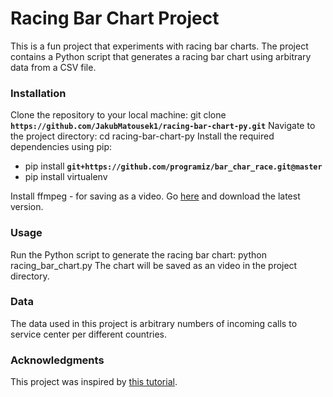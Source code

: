 # Racing Bar Chart Project
This is a fun project that experiments with racing bar charts. The project contains a Python script that generates a racing bar chart using arbitrary data from a CSV file.

### Installation
Clone the repository to your local machine: git clone **`https://github.com/JakubMatousek1/racing-bar-chart-py.git`**
Navigate to the project directory: cd racing-bar-chart-py
Install the required dependencies using pip: 
 * pip install **`git+https://github.com/programiz/bar_char_race.git@master`**
 * pip install virtualenv

Install ffmpeg - for saving as a video. Go [here](https://github.com/BtbN/FFmpeg-Builds/releases/) and download the latest version.

### Usage
Run the Python script to generate the racing bar chart: python racing_bar_chart.py
The chart will be saved as an video in the project directory.

### Data
The data used in this project is arbitrary numbers of incoming calls to service center per different countries.

### Acknowledgments
This project was inspired by [this tutorial](https://www.youtube.com/watch?v=mr61PDiUvwY).
